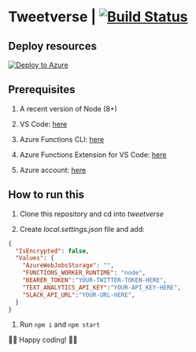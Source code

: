 # Tweetverse | [![Build Status](https://dev.azure.com/sicotin/sicotin/_apis/build/status/simonaco.tweetverse?branchName=master)](https://dev.azure.com/sicotin/sicotin/_build/latest?definitionId=20&branchName=master)

## Deploy resources

[![Deploy to Azure](https://azuredeploy.net/deploybutton.png)](https://portal.azure.com/?WT.mc_id=tweetverse-github-sicotin#create/Microsoft.Template/uri/https%3A%2F%2Fraw.githubusercontent.com%2Fsimonaco%2Ftweetverse%2Fmaster%2Fazuredeploy.json)

## Prerequisites

1. A recent version of Node (8+)

1. VS Code: [here](https://code.visualstudio.com/download/?WT.mc_id=tweetverse-github-sicotin)

1. Azure Functions CLI: [here](https://docs.microsoft.com/en-us/azure/azure-functions/functions-run-local?WT.mc_id=tweetverse-github-sicotin)  

1. Azure Functions Extension for VS Code: [here](https://marketplace.visualstudio.com/items/?WT.mc_id=tweetverse-github-sicotin&itemName=ms-azuretools.vscode-azurefunctions)  

1. Azure account: [here](https://azure.microsoft.com/en-us/free/?wt.mc_id=tweetverse-github-sicotin)

## How to run this

1. Clone this repository and cd into *tweetverse*

1. Create *local.settings.json* file and add:

```json
{
  "IsEncrypted": false,
  "Values": {
    "AzureWebJobsStorage": "",
    "FUNCTIONS_WORKER_RUNTIME": "node",
    "BEARER_TOKEN":"YOUR-TWITTER-TOKEN-HERE",
    "TEXT_ANALYTICS_API_KEY":"YOUR-API_KEY-HERE",
    "SLACK_API_URL":"YOUR-URL-HERE",
  }
}
```

1. Run ```npm i``` and ```npm start```


🙋🏼 Happy coding! 🙋🏼